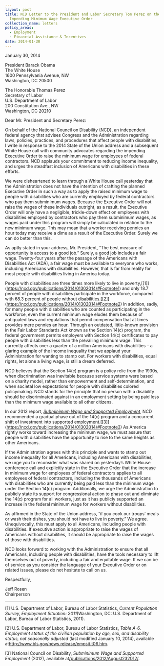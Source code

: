 ```yaml
---
layout: post
title: NCD Letter to the President and Labor Secretary Tom Perez on the
  Impending Minimum Wage Executive Order
collection_name: letters
policy_areas:
  - Employment
  - Financial Assistance & Incentives
date: 2014-01-30
---
```

January 30, 2014

President Barack Obama\
The White House\
1600 Pennsylvania Avenue, NW\
Washington, DC 20500

The Honorable Thomas Perez\
Secretary of Labor\
U.S. Department of Labor\
200 Constitution Ave., NW\
Washington, DC 20210

Dear Mr. President and Secretary Perez:

On behalf of the National Council on Disability (NCD), an independent federal agency that advises Congress and the Administration regarding laws, policies, practices, and procedures that affect people with disabilities, I write in response to the 2014 State of the Union address and a subsequent White House call with community advocates regarding the impending Executive Order to raise the minimum wage for employees of federal contractors. NCD applauds your commitment to reducing income inequality, and urges the steadfast inclusion of Americans with disabilities in these efforts.

We were disheartened to learn through a White House call yesterday that the Administration does not have the intention of crafting the planned Executive Order in such a way as to apply the raised minimum wage to people with disabilities who are currently employed by federal contractors who pay them subminimum wages. Because the Executive Order will not raise the wages of these individuals outright, as a result, the Executive Order will only have a negligible, trickle-down effect on employees with disabilities employed by contractors who pay them subminimum wages, as wages paid under this program will simply be calculated in relation to the new minimum wage. This may mean that a worker receiving pennies an hour today may receive a dime as a result of the Executive Order. Surely we can do better than this.

As aptly stated in your address, Mr. President, “The best measure of opportunity is access to a good job.” Surely, a good job includes a fair wage. Twenty-four years after the passage of the Americans with Disabilities Act (ADA), a fair wage must be available to everyone who works, including Americans with disabilities. However, that is far from reality for most people with disabilities living in America today.

People with disabilities are three times more likely to live in poverty,[\[1]](https://ncd.gov/publications/2014/01302014/#Footnote1) and only 18.7 percent of people with disabilities participate in the workforce, compared with 68.3 percent of people without disabilities.[\[2]](https://ncd.gov/publications/2014/01302014/#Footnote2) In addition, sadly, for many people with disabilities who are counted as participating in the workforce, even the current minimum wage eludes them because of antiquated laws and regulations that permit compensation that at times provides mere pennies an hour. Through an outdated, little-known provision in the Fair Labor Standards Act known as the Section 14(c) program, the federal government permits employers with Section 14(c) certificates to pay people with disabilities less than the prevailing minimum wage. This currently affects over a quarter of a million Americans with disabilities – a glaring example of the income inequality that we applaud your Administration for wanting to stamp out. For workers with disabilities, equal rights, let alone a living wage, is still a dream deferred.

NCD believes that the Section 14(c) program is a policy relic from the 1930s, when discrimination was inevitable because service systems were based on a charity model, rather than empowerment and self-determination, and when societal low expectations for people with disabilities colored policymaking. NCD stands for the principle that no person with a disability should be discriminated against in an employment setting by being paid less than the minimum wage available to all other citizens.

In our 2012 report, *[Subminimum Wage and Supported Employment](https://ncd.gov/publications/2012/August232012/)*, NCD recommended a gradual phase out of the 14(c) program and a concurrent shift of investment into supported employment.[\[3]](https://ncd.gov/publications/2014/01302014/#Footnote3) As America rightly works toward increasing the minimum wage, we must assure that people with disabilities have the opportunity to rise to the same heights as other Americans.  

If the Administration agrees with this principle and wants to stamp out income inequality for all Americans, including Americans with disabilities, we urge you to reconsider what was shared on yesterday’s White House conference call and explicitly state in the Executive Order that the increase in minimum wage for employees of federal contractors applies to all employees of federal contractors, including the thousands of Americans with disabilities who are currently being paid less than the minimum wage under the Section 14(c) program. Additionally, we urge the Administration to publicly state its support for congressional action to phase out and eliminate the 14(c) program for all workers, just as it has publicly supported an increase in the federal minimum wage for workers without disabilities.

As affirmed in the State of the Union address, “if you cook our troops’ meals or wash their dishes, you should not have to live in poverty.” We agree. Unequivocally, this must apply to all Americans, including people with disabilities. If executive action is appropriate to raise the wages of Americans without disabilities, it should be appropriate to raise the wages of those with disabilities.

NCD looks forward to working with the Administration to ensure that all Americans, including people with disabilities, have the tools necessary to lift themselves out of poverty, including a fair and equitable wage. If we can be of service as you consider the language of your Executive Order or on related issues, please do not hesitate to call on us.

Respectfully,

Jeff Rosen\
Chairperson



- - -

[](<>)\[1] U.S. Department of Labor, Bureau of Labor Statistics, *Current Population Survey, Employment Situation: 2011*(Washington, DC: U.S. Department of Labor, Bureau of Labor Statistics, 2011).

[](<>)\[2] U.S. Department of Labor, Bureau of Labor Statistics, *Table A-6. Employment status of the civilian population by age, sex, and disability status, not seasonally adjusted* (last modified January 10, 2014), available at<http://www.bls.gov/news.release/empsit.t06.htm>.

[](<>)\[3] National Council on Disability, *Subminimum Wage and Supported Employment* (2012), available at[/publications/2012/August232012/](https://ncd.gov/publications/2012/August232012/).